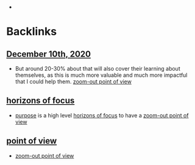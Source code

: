 - 

# Backlinks
## [December 10th, 2020](<December 10th, 2020.md>)
- But around 20-30% about that will also cover their learning about themselves, as this is much more valuable and much more impactful that I could help them. [zoom-out point of view](<zoom-out point of view.md>)

## [horizons of focus](<horizons of focus.md>)
- [purpose](<purpose.md>) is a high level [horizons of focus](<horizons of focus.md>) to have a [zoom-out point of view](<zoom-out point of view.md>)

## [point of view](<point of view.md>)
- [zoom-out point of view](<zoom-out point of view.md>)

